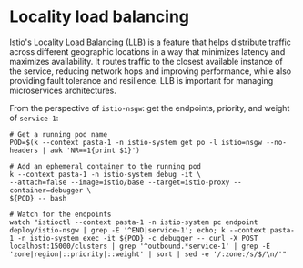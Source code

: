 # Locality load balancing

Istio's Locality Load Balancing (LLB) is a feature that helps distribute
traffic across different geographic locations in a way that minimizes latency
and maximizes availability. It routes traffic to the closest available instance
of the service, reducing network hops and improving performance, while also
providing fault tolerance and resilience. LLB is important for managing
microservices architectures.

From the perspective of `istio-nsgw`: get the endpoints, priority, and weight of `service-1`:
```console
# Get a running pod name
POD=$(k --context pasta-1 -n istio-system get po -l istio=nsgw --no-headers | awk 'NR==1{print $1}')

# Add an ephemeral container to the running pod
k --context pasta-1 -n istio-system debug -it \
--attach=false --image=istio/base --target=istio-proxy --container=debugger \
${POD} -- bash

# Watch for the endpoints
watch "istioctl --context pasta-1 -n istio-system pc endpoint deploy/istio-nsgw | grep -E '^END|service-1'; echo; k --context pasta-1 -n istio-system exec -it ${POD} -c debugger -- curl -X POST localhost:15000/clusters | grep '^outbound.*service-1' | grep -E 'zone|region|::priority|::weight' | sort | sed -e '/:zone:/s/$/\n/'"
```